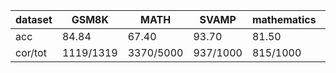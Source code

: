 |dataset|GSM8K|MATH|SVAMP|mathematics|ocw|aime24|amc23|carp_en|college_math|olympiadbench|
|--|--|--|--|--|--|--|--|--|--|--|
|acc|84.84|67.40|93.70|81.50|0.00|13.33|42.50|0.00|42.96|35.85|
|cor/tot|1119/1319|3370/5000|937/1000|815/1000|0/0|4/30|17/40|0/0|580/1350|242/675|
